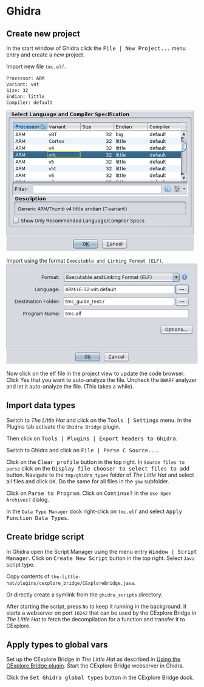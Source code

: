 # Ghidra

## Create new project
In the start window of Ghidra click the <kbd>File | New Project...</kbd> menu entry and create a new project.

Import new file `tmc.elf`.

```
Processor: ARM
Variant: v4t
Size: 32
Endian: little
Compiler: default
```
![Select Language and Compiler Specification dialog](img/language.png)

Import using the format `Executable and Linking Format (ELF)`.  
![Import dialog](img/import.png)

Now click on the elf file in the project view to update the code browser. Click Yes that you want to auto-analyze the file. Uncheck the `DWARF` analyzer and let it auto-analyze the file. (This takes a while).

## Import data types
Switch to *The Little Hat* and click on the <kbd>Tools | Settings</kbd> menu. In the Plugins tab activate the `Ghidra Bridge` plugin.

Then click on <kbd>Tools | Plugins | Export headers to Ghidra</kbd>.

Switch to Ghidra and click on
<kbd>File | Parse C Source...</kbd>.

Click on the <kbd>Clear profile</kbd> button in the top right.
In `Source files to parse` click on the <kbd>Display file chooser to select files to add</kbd> button. Navigate to the `tmp/ghidra_types` folder of *The Little Hat* and select all files and click <kbd>OK</kbd>. Do the same for all files in the `gba` subfolder.

Click on <kbd>Parse to Program</kbd>.
Click on <kbd>Continue?</kbd> in the `Use Open Archives?` dialog.

In the `Data Type Manager` dock right-click on `tmc.elf` and select <kbd>Apply Function Data Types</kbd>.

## Create bridge script
In Ghidra open the Script Manager using the menu entry <kbd>Window | Script Manager</kbd>.
Click on <kbd>Create New Script</kbd> button in the top right.
Select `Java` script type.

Copy contents of `the-little-hat/plugins/cexplore_bridge/CExploreBridge.java`.

Or directly create a symlink from the `ghidra_scripts` directory.

After starting the script, press `No` to keep it running in the background. It starts a webserver on port `10242` that can be used by the CExplore Bridge in *The Little Hat* to fetch the decompilation for a function and transfer it to CExplore.

## Apply types to global vars
Set up the CExplore Bridge in *The Little Hat* as described in [Using the CExplore Bridge plugin](cexplore_bridge.md). Start the CExplore Bridge webserver in Ghidra.

Click the <kbd>Set Ghidra global types</kbd> button in the CExplore Bridge dock.